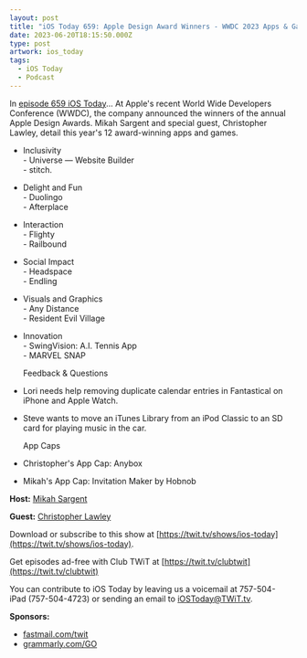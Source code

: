 ```yaml
---
layout: post
title: "iOS Today 659: Apple Design Award Winners - WWDC 2023 Apps & Games"
date: 2023-06-20T18:15:50.000Z
type: post
artwork: ios_today
tags:
  - iOS Today
  - Podcast
---
```

In [episode 659 iOS Today](https://twit.tv/shows/ios-today/episodes/659)...
At Apple's recent World Wide Developers Conference (WWDC), the company announced the winners of the annual Apple Design Awards. Mikah Sargent and special guest, Christopher Lawley, detail this year's 12 award-winning apps and games.

*   Inclusivity  
    \- Universe — Website Builder  
    \- stitch.
*   Delight and Fun  
    \- Duolingo  
    \- Afterplace
*   Interaction  
    \- Flighty  
    \- Railbound
*   Social Impact  
    \- Headspace  
    \- Endling
*   Visuals and Graphics  
    \- Any Distance  
    \- Resident Evil Village
*   Innovation  
    \- SwingVision: A.I. Tennis App  
    \- MARVEL SNAP  
      
    Feedback & Questions
*   Lori needs help removing duplicate calendar entries in Fantastical on iPhone and Apple Watch.
*   Steve wants to move an iTunes Library from an iPod Classic to an SD card for playing music in the car.  
      
    App Caps
*   Christopher's App Cap: Anybox
*   Mikah's App Cap: Invitation Maker by Hobnob

**Host:** [Mikah Sargent](https://twit.tv/people/mikah-sargent)

**Guest:** [Christopher Lawley](https://twitter.com/chris_lawley)

Download or subscribe to this show at [https://twit.tv/shows/ios-today](https://twit.tv/shows/ios-today).

Get episodes ad-free with Club TWiT at [https://twit.tv/clubtwit](https://twit.tv/clubtwit)

You can contribute to iOS Today by leaving us a voicemail at 757-504-iPad (757-504-4723) or sending an email to [iOSToday@TWiT.tv](mailto:iOSToday@TWiT.tv).

**Sponsors:**

*   [fastmail.com/twit](http://fastmail.com/twit)
*   [grammarly.com/GO](http://grammarly.com/GO)